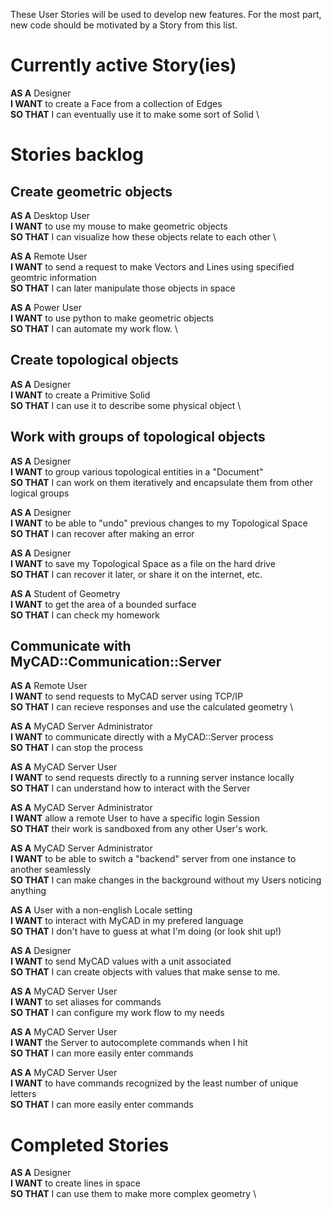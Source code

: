 These User Stories will be used to develop new features. For the most part, new code
should be motivated by a Story from this list.

# Currently active Story(ies)

**AS A** Designer \
**I WANT** to create a Face from a collection of Edges \
**SO THAT** I can eventually use it to make some sort of Solid \

# Stories backlog
## Create geometric objects
**AS A** Desktop User \
**I WANT** to use my mouse to make geometric objects \
**SO THAT** I can visualize how these objects relate to each other \

**AS A** Remote User \
**I WANT** to send a request to make Vectors and Lines using specified geomtric information \
**SO THAT** I can later manipulate those objects in space

**AS A** Power User \
**I WANT** to use python to make geometric objects \
**SO THAT** I can automate my work flow. \

## Create topological objects

**AS A** Designer \
**I WANT** to create a Primitive Solid \
**SO THAT** I can use it to describe some physical object \

## Work with groups of topological objects
**AS A** Designer \
**I WANT** to group various topological entities in a "Document" \
**SO THAT** I can work on them iteratively and encapsulate them from other logical groups

**AS A** Designer \
**I WANT** to be able to "undo" previous changes to my Topological Space \
**SO THAT** I can recover after making an error

**AS A** Designer \
**I WANT** to save my Topological Space as a file on the hard drive \
**SO THAT** I can recover it later, or share it on the internet, etc.

**AS A** Student of Geometry \
**I WANT** to get the area of a bounded surface \
**SO THAT** I can check my homework

## Communicate with MyCAD::Communication::Server
**AS A** Remote User \
**I WANT** to send requests to MyCAD server using TCP/IP \
**SO THAT** I can recieve responses and use the calculated geometry \

**AS A** MyCAD Server Administrator \
**I WANT** to communicate directly with a MyCAD::Server process \
**SO THAT** I can stop the process

**AS A** MyCAD Server User \
**I WANT** to send requests directly to a running server instance locally \
**SO THAT** I can understand how to interact with the Server

**AS A** MyCAD Server Administrator \
**I WANT** allow a remote User to have a specific login Session \
**SO THAT** their work is sandboxed from any other User's work.

**AS A** MyCAD Server Administrator \
**I WANT** to be able to switch a "backend" server from one instance to another seamlessly \
**SO THAT** I can make changes in the background without my Users noticing anything

**AS A** User with a non-english Locale setting \
**I WANT** to interact with MyCAD in my prefered language \
**SO THAT** I don't have to guess at what I'm doing (or look shit up!)

**AS A** Designer \
**I WANT** to send MyCAD values with a unit associated \
**SO THAT** I can create objects with values that make sense to me.

**AS A** MyCAD Server User \
**I WANT** to set aliases for commands \
**SO THAT** I can configure my work flow to my needs

**AS A** MyCAD Server User \
**I WANT** the Server to autocomplete commands when I hit <Tab> \
**SO THAT** I can more easily enter commands

**AS A** MyCAD Server User \
**I WANT** to have commands recognized by the least number of unique letters \
**SO THAT** I can more easily enter commands

# Completed Stories
**AS A** Designer \
**I WANT** to create lines in space \
**SO THAT** I can use them to make more complex geometry \

